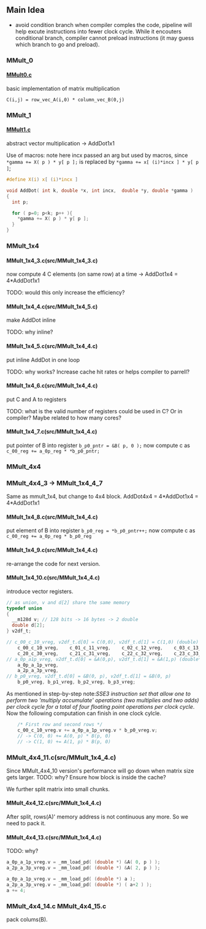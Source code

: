 ## Main Idea
- avoid condition branch
when compiler comples the code, pipeline will help excute instructions into fewer clock cycle. While it encouters conditional branch, compiler cannot preload instructions (it may guess which branch to go and preload).

### MMult_0
#### [MMult0.c](src/HowToOptimizeGemm/MMult0.c)
basic implementation of matrix multiplication

`C(i,j) = row_vec_A(i,0) * column_vec_B(0,j)`

### MMult_1
#### [MMult1.c](src/HowToOptimizeGemm/MMult1.c)
abstract vector multiplication -> AddDot1x1

Use of macros: note here incx passed an arg but used by macros,
since `*gamma += X( p ) * y[ p ];` is replaced by `*gamma += x[ (i)*incx ] * y[ p ]`;         
```c
#define X(i) x[ (i)*incx ]

void AddDot( int k, double *x, int incx,  double *y, double *gamma )
{
  int p;

  for ( p=0; p<k; p++ ){
    *gamma += X( p ) * y[ p ];     
  }
}
```
### MMult_1x4
#### MMult_1x4_3.c(src/MMult_1x4_3.c)
now compute 4 C elements (on same row) at a time -> AddDot1x4 = 4*AddDot1x1

TODO: would this only increase the efficiency?
#### MMult_1x4_4.c(src/MMult_1x4_5.c)
make AddDot inline

TODO: why inline?
#### MMult_1x4_5.c(src/MMult_1x4_4.c)
put inline AddDot in one loop

TODO: why works? Increase cache hit rates or helps compiler to parrell?

#### MMult_1x4_6.c(src/MMult_1x4_4.c)
put C and A to registers

TODO: what is the valid number of registers could be used in C? Or in compiler?
Maybe related to how many cores?

#### MMult_1x4_7.c(src/MMult_1x4_4.c)
put pointer of B into register `b_p0_pntr = &B( p, 0 );`
now compute c as `c_00_reg += a_0p_reg * *b_p0_pntr;`

### MMult_4x4
###  MMult_4x4_3 -> MMult_1x4_4_7
Same as mmult_1x4, but change to 4x4 block. AddDot4x4 = 4*AddDot1x4 = 4\*AddDot1x1
#### MMult_1x4_8.c(src/MMult_1x4_4.c)
put element of B into register `b_p0_reg = *b_p0_pntr++;`
now compute c as `c_00_reg += a_0p_reg * b_p0_reg`

#### MMult_1x4_9.c(src/MMult_1x4_4.c)
re-arrange the code for next version.

#### MMult_1x4_10.c(src/MMult_1x4_4.c)
introduce vector registers.
```c
// as union, v and d[2] share the same memory 
typedef union 
{
  __m128d v; // 128 bits -> 16 bytes -> 2 double
  double d[2];
} v2df_t;

// c_00_c_10_vreg, v2df_t.d[0] = C(0,0), v2df_t.d[1] = C(1,0) (double)
    c_00_c_10_vreg,    c_01_c_11_vreg,    c_02_c_12_vreg,    c_03_c_13_vreg,
    c_20_c_30_vreg,    c_21_c_31_vreg,    c_22_c_32_vreg,    c_23_c_33_vreg, 
// a_0p_a1p_vreg, v2df_t.d[0] = &A(0,p), v2df_t.d[1] = &A(1,p) (double*)
    a_0p_a_1p_vreg,
    a_2p_a_3p_vreg,
// b_p0_vreg, v2df_t.d[0] = &B(0, p), v2df_t.d[1] = &B(0, p)
    b_p0_vreg, b_p1_vreg, b_p2_vreg, b_p3_vreg;
```

As mentioned in step-by-step note:_SSE3 instruction set that allow one to perform two 'multiply accumulate' operations (two multiplies and two adds) per clock cycle for a total of four floating point operations per clock cycle_. Now the following computation can finish in one clock cylcle.
```c
    /* First row and second rows */
    c_00_c_10_vreg.v += a_0p_a_1p_vreg.v * b_p0_vreg.v; 
    // -> C(0, 0) += A(0, p) * B(p, 0)
    // -> C(1, 0) += A(1, p) * B(p, 0) 
```

### MMult_4x4_11.c(src/MMult_1x4_4.c)
Since MMult_4x4_10 version's performance will go down when matrix size gets larger. 
TODO: why? Ensure how block is inside the cache?

We further split matrix into small chunks. 

#### MMult_4x4_12.c(src/MMult_1x4_4.c)
After split, rows(A)' memory address is not continuous any more. So we need to pack it.

#### MMult_4x4_13.c(src/MMult_1x4_4.c)
TODO: why?
```c
a_0p_a_1p_vreg.v = _mm_load_pd( (double *) &A( 0, p ) );
a_2p_a_3p_vreg.v = _mm_load_pd( (double *) &A( 2, p ) );
```
```c
a_0p_a_1p_vreg.v = _mm_load_pd( (double *) a );
a_2p_a_3p_vreg.v = _mm_load_pd( (double *) ( a+2 ) );
a += 4;
```

### MMult_4x4_14.c MMult_4x4_15.c
pack colums(B).

